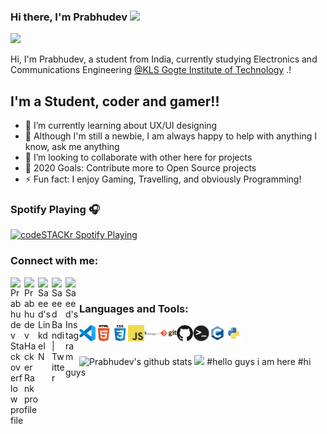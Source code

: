 ### Hi there, I'm Prabhudev  <img src="https://media.giphy.com/media/hvRJCLFzcasrR4ia7z/giphy.gif" width="25px">




![](https://visitor-badge.glitch.me/badge?page_id=PrabhudevSBetsurmath)

Hi, I'm Prabhudev, a student from India, currently studying Electronics and Communications Engineering [@KLS Gogte Institute of Technology](https://git.edu/) .!




## I'm a Student, coder and gamer!!

- 🌱 I’m currently learning about UX/UI designing
- 💬 Although I'm still a newbie, I am always happy to help with anything I know, ask me anything
- 👯 I’m looking to collaborate with other here for projects
- 🥅 2020 Goals: Contribute more to Open Source projects
- ⚡ Fun fact:  I enjoy Gaming, Travelling, and obviously Programming!

### Spotify Playing 🎧

[<img src="https://now-playing-codestackr.vercel.app/api/spotify-playing" alt="codeSTACKr Spotify Playing" width="350" />](https://open.spotify.com/user/swyqyimdc12jajde4vpwd2x1b)

### Connect with me:

<a href="#">
  <img align="left" alt="Prabhudev Stackoverflow profile" width="22px" src="https://cdn.jsdelivr.net/npm/simple-icons@v3/icons/stackoverflow.svg" />
</a>

<a href="#">
  <img align="left" alt="Prabhudev Hacker Rank profile" width="22px" src="https://cdn.jsdelivr.net/npm/simple-icons@v3/icons/hackerrank.svg" />
</a>

<a href="https://www.linkedin.com/in/prabhudev-betsurmath-b92627172/">
  <img align="left" alt="Saeed's LinkdeIN" width="22px" src="https://cdn.jsdelivr.net/npm/simple-icons@v3/icons/linkedin.svg" />
</a>

<a href="#">
  <img align="left" alt="Saeed Bandi | Twitter" width="22px" src="https://cdn.jsdelivr.net/npm/simple-icons@v3/icons/twitter.svg" />
</a>

<a href="#">
  <img align="left" alt="Saeed's Instagram" width="22px" src="https://cdn.jsdelivr.net/npm/simple-icons@v3/icons/instagram.svg" />
</a>


<br />

### Languages and Tools:
<a >
<img align="left" alt="Visual Studio Code" width="26px" src="https://raw.githubusercontent.com/github/explore/80688e429a7d4ef2fca1e82350fe8e3517d3494d/topics/visual-studio-code/visual-studio-code.png" />
<img align="left" alt="HTML5" width="26px" src="https://raw.githubusercontent.com/github/explore/80688e429a7d4ef2fca1e82350fe8e3517d3494d/topics/html/html.png" />
<img align="left" alt="CSS3" width="26px" src="https://raw.githubusercontent.com/github/explore/80688e429a7d4ef2fca1e82350fe8e3517d3494d/topics/css/css.png" />
<img align="left" alt="JavaScript" width="26px" src="https://raw.githubusercontent.com/github/explore/80688e429a7d4ef2fca1e82350fe8e3517d3494d/topics/javascript/javascript.png" />
<img align="left" alt="MongoDB" width="26px" src="https://raw.githubusercontent.com/github/explore/80688e429a7d4ef2fca1e82350fe8e3517d3494d/topics/mongodb/mongodb.png" />
<img align="left" alt="Git" width="26px" src="https://raw.githubusercontent.com/github/explore/80688e429a7d4ef2fca1e82350fe8e3517d3494d/topics/git/git.png" />
<img align="left" alt="GitHub" width="26px" src="https://raw.githubusercontent.com/github/explore/78df643247d429f6cc873026c0622819ad797942/topics/github/github.png" />
<img align="left" alt="Terminal" width="26px" src="https://raw.githubusercontent.com/github/explore/80688e429a7d4ef2fca1e82350fe8e3517d3494d/topics/terminal/terminal.png" />
<img align="left" alt="c" width="26px" src="https://raw.githubusercontent.com/github/explore/80688e429a7d4ef2fca1e82350fe8e3517d3494d/topics/c/c.png" />
<img align="left" alt="Python" width="26px" src="https://raw.githubusercontent.com/github/explore/80688e429a7d4ef2fca1e82350fe8e3517d3494d/topics/python/python.png" />
</a>
<br />
<br/>


![Prabhudev's github stats](https://github-readme-stats.vercel.app/api?username=PrabhudevSBetsurmath&show_icons=true&theme=dark&count_private=true)
<img src='https://github-readme-stats.vercel.app/api/top-langs/?username=PrabhudevSBetsurmath&theme=dark&hide_langs_below=4&layout=compact'/> 
#hello guys i am here 
#hi guys
